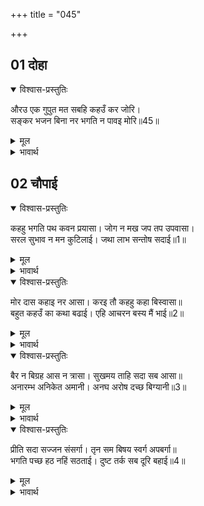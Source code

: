+++
title = "045"

+++


## 01 दोहा
<details open><summary>विश्वास-प्रस्तुतिः</summary>

औरउ एक गुपुत मत सबहि कहउँ कर जोरि।  
सङ्कर भजन बिना नर भगति न पावइ मोरि॥45॥  
</details>

<details><summary>मूल</summary>

औरउ एक गुपुत मत सबहि कहउँ कर जोरि।  
सङ्कर भजन बिना नर भगति न पावइ मोरि॥45॥  
</details>

<details><summary>भावार्थ</summary>

और भी एक गुप्त मत है, मैं उसे सबसे हाथ जोडकर कहता हूँ कि शङ्करजी के भजन बिना मनुष्य मेरी भक्ति नहीं पाता॥45॥  
</details>





## 02 चौपाई
<details open><summary>विश्वास-प्रस्तुतिः</summary>

कहहु भगति पथ कवन प्रयासा। जोग न मख जप तप उपवासा।  
सरल सुभाव न मन कुटिलाई। जथा लाभ सन्तोष सदाई॥1॥  
</details>

<details><summary>मूल</summary>

कहहु भगति पथ कवन प्रयासा। जोग न मख जप तप उपवासा।  
सरल सुभाव न मन कुटिलाई। जथा लाभ सन्तोष सदाई॥1॥  
</details>

<details><summary>भावार्थ</summary>

कहो तो, भक्ति मार्ग में कौन-सा परिश्रम है? इसमें न योग की आवश्यकता है, न यज्ञ, जप, तप और उपवास की! (यहाँ इतना ही आवश्यक है कि) सरल स्वभाव हो, मन में कुटिलता न हो और जो कुछ मिले उसी में सदा सन्तोष रखे॥1॥  
</details>

<details open><summary>विश्वास-प्रस्तुतिः</summary>

मोर दास कहाइ नर आसा। करइ तौ कहहु कहा बिस्वासा॥  
बहुत कहउँ का कथा बढाई। एहि आचरन बस्य मैं भाई॥2॥  
</details>

<details><summary>मूल</summary>

मोर दास कहाइ नर आसा। करइ तौ कहहु कहा बिस्वासा॥  
बहुत कहउँ का कथा बढाई। एहि आचरन बस्य मैं भाई॥2॥  
</details>

<details><summary>भावार्थ</summary>

मेरा दास कहलाकर यदि कोई मनुष्यों की आशा करता है, तो तुम्हीं कहो, उसका क्या विश्वास है? (अर्थात्‌ उसकी मुझ पर आस्था बहुत ही निर्बल है।) बहुत बात बढाकर क्या हूँ? हे भाइयों! मैं तो इसी आचरण के वश में हूँ॥2॥  
</details>

<details open><summary>विश्वास-प्रस्तुतिः</summary>

बैर न बिग्रह आस न त्रासा। सुखमय ताहि सदा सब आसा॥  
अनारम्भ अनिकेत अमानी। अनघ अरोष दच्छ बिग्यानी॥3॥  
</details>

<details><summary>मूल</summary>

बैर न बिग्रह आस न त्रासा। सुखमय ताहि सदा सब आसा॥  
अनारम्भ अनिकेत अमानी। अनघ अरोष दच्छ बिग्यानी॥3॥  
</details>

<details><summary>भावार्थ</summary>

न किसी से वैर करे, न लडाई-झगडा करे, न आशा रखे, न भय ही करे। उसके लिए सभी दिशाएँ सदा सुखमयी हैं। जो कोई भी आरम्भ (फल की इच्छा से कर्म) नहीं करता, जिसका कोई अपना घर नहीं है (जिसकी घर में ममता नहीं है), जो मानहीन, पापहीन और क्रोधहीन है, जो (भक्ति करने में) निपुण और विज्ञानवान्‌ है॥3॥  
</details>

<details open><summary>विश्वास-प्रस्तुतिः</summary>

प्रीति सदा सज्जन संसर्गा। तृन सम बिषय स्वर्ग अपबर्गा॥  
भगति पच्छ हठ नहिं सठताई। दुष्ट तर्क सब दूरि बहाई॥4॥  
</details>

<details><summary>मूल</summary>

प्रीति सदा सज्जन संसर्गा। तृन सम बिषय स्वर्ग अपबर्गा॥  
भगति पच्छ हठ नहिं सठताई। दुष्ट तर्क सब दूरि बहाई॥4॥  
</details>

<details><summary>भावार्थ</summary>

सन्तजनों के संसर्ग (सत्सङ्ग) से जिसे सदा प्रेम है, जिसके मन में सब विषय यहाँ तक कि स्वर्ग और मुक्ति तक (भक्ति के सामने) तृण के समान हैं, जो भक्ति के पक्ष में हठ करता है, पर (दूसरे के मत का खण्डन करने की) मूर्खता नहीं करता तथा जिसने सब कुतर्कों को दूर बहा दिया है ॥4॥  
</details>


